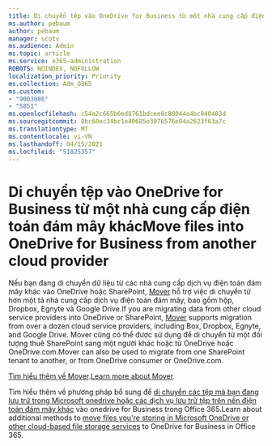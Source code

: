 ```yaml
---
title: Di chuyển tệp vào OneDrive for Business từ một nhà cung cấp điện toán đám mây khác
ms.author: pebaum
author: pebaum
manager: scotv
ms.audience: Admin
ms.topic: article
ms.service: o365-administration
ROBOTS: NOINDEX, NOFOLLOW
localization_priority: Priority
ms.collection: Adm_O365
ms.custom:
- "9003086"
- "5851"
ms.openlocfilehash: c54a2c665b6ed8761bdcee8c88044a4bc840483d
ms.sourcegitcommit: 8bc60ec34bc1e40685e3976576e04a2623f63a7c
ms.translationtype: MT
ms.contentlocale: vi-VN
ms.lasthandoff: 04/15/2021
ms.locfileid: "51825357"
---
```

# <a name="move-files-into-onedrive-for-business-from-another-cloud-provider"></a><span data-ttu-id="1ce5c-102">Di chuyển tệp vào OneDrive for Business từ một nhà cung cấp điện toán đám mây khác</span><span class="sxs-lookup"><span data-stu-id="1ce5c-102">Move files into OneDrive for Business from another cloud provider</span></span>

<span data-ttu-id="1ce5c-103">Nếu bạn đang di chuyển dữ liệu từ các nhà cung cấp dịch vụ điện toán đám mây khác vào OneDrive hoặc SharePoint, [Mover](https://go.microsoft.com/fwlink/?linkid=2132453) hỗ trợ việc di chuyển từ hơn một tá nhà cung cấp dịch vụ điện toán đám mây, bao gồm hộp, Dropbox, Egnyte và Google Drive.</span><span class="sxs-lookup"><span data-stu-id="1ce5c-103">If you are migrating data from other cloud service providers into OneDrive or SharePoint, [Mover](https://go.microsoft.com/fwlink/?linkid=2132453) supports migration from over a dozen cloud service providers, including Box, Dropbox, Egnyte, and Google Drive.</span></span> <span data-ttu-id="1ce5c-104">Mover cũng có thể được sử dụng để di chuyển từ một đối tượng thuê SharePoint sang một người khác hoặc từ OneDrive hoặc OneDrive.com.</span><span class="sxs-lookup"><span data-stu-id="1ce5c-104">Mover can also be used to migrate from one SharePoint tenant to another, or from OneDrive consumer or OneDrive.com.</span></span>

<span data-ttu-id="1ce5c-105">[Tìm hiểu thêm về Mover](https://go.microsoft.com/fwlink/?linkid=2132453).</span><span class="sxs-lookup"><span data-stu-id="1ce5c-105">[Learn more about Mover](https://go.microsoft.com/fwlink/?linkid=2132453).</span></span>

<span data-ttu-id="1ce5c-106">Tìm hiểu thêm về phương pháp bổ sung để [di chuyển các tệp mà bạn đang lưu trữ trong Microsoft onedrive hoặc các dịch vụ lưu trữ tệp trên nền điện toán đám mây khác](https://support.microsoft.com/office/7fb28cad-7e25-451f-8b4b-2d1a71e5c0e9) vào onedrive for Business trong Office 365.</span><span class="sxs-lookup"><span data-stu-id="1ce5c-106">Learn about additional methods to [move files you're storing in Microsoft OneDrive or other cloud-based file storage services](https://support.microsoft.com/office/7fb28cad-7e25-451f-8b4b-2d1a71e5c0e9) to OneDrive for Business in Office 365.</span></span>
